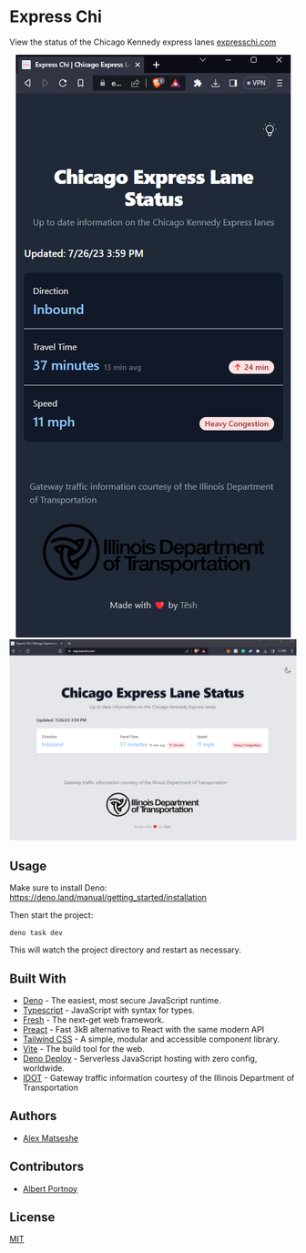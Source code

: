 # Express Chi

View the status of the Chicago Kennedy express lanes
[expresschi.com](https://expresschi.com)

<p align="center">
  <img src="static/expresschimobile.png" alt="Express Chi mobile"/>
  <img src="static/expresschi.png" alt="Express Chi web"/>
</p>

## Usage

Make sure to install Deno:
<https://deno.land/manual/getting_started/installation>

Then start the project:

```
deno task dev
```

This will watch the project directory and restart as necessary.

## Built With

- [Deno](https://deno.land) - The easiest, most secure JavaScript runtime.
- [Typescript](https://www.typescriptlang.org/) - JavaScript with syntax for
  types.
- [Fresh](https://fresh.deno.dev) - The next-get web framework.
- [Preact](https://preactjs.com) - Fast 3kB alternative to React with the same
  modern API
- [Tailwind CSS](https://chakra-ui.com/) - A simple, modular and accessible
  component library.
- [Vite](https://vitejs.dev/) - The build tool for the web.
- [Deno Deploy](https://deno.com/deploy) - Serverless JavaScript hosting with
  zero config, worldwide.
- [IDOT](https://idot.illinois.gov/) - Gateway traffic information courtesy of
  the Illinois Department of Transportation

## Authors

- [Alex Matseshe](https://github.com/ajmhyd)

## Contributors

- [Albert Portnoy](https://github.com/asportnoy)

## License

[MIT](LICENSE)
